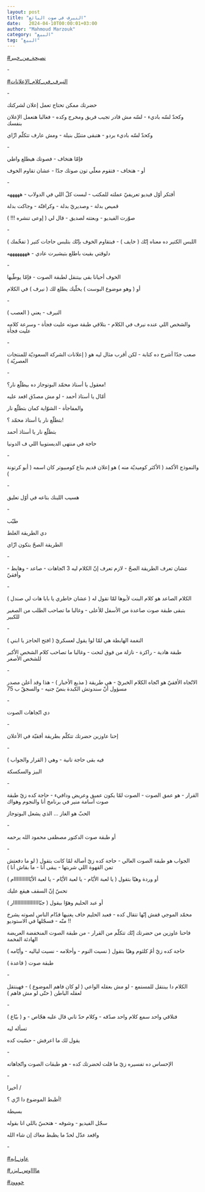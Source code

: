 ```yaml
---
layout: post
title: "النيرف في صوت البائع"
date:   2024-04-10T00:00:01+03:00
author: "Mahmoud Marzouk"
category: "البيع"
tag: "البيع"
---
```



[<u>\#نصيحة\_من\_خبير</u>](https://www.facebook.com/hashtag/%D9%86%D8%B5%D9%8A%D8%AD%D8%A9_%D9%85%D9%86_%D8%AE%D8%A8%D9%8A%D8%B1?__eep__=6&__cft__%5b0%5d=AZVocJEmxfW8vvlUlko4Y58leUgq10YjMPK0JDn5EwWL7t6dOIwMBlKwR7XQSXJxKOoS2BhhD6hEb7kmCPbgOgIwbqIrMjPhT4LF-xp5VXmSw73a1WLuEpIFQsEwae41hEemON7Qf9utJcABLW-B4jhsrB8iEA3I5cPQ6fKE4NHdVNJ1m6XDYRqkBZB6sxASYOA&__tn__=*NK-R)

\-

[<u>\#النيرف\_في\_كلام\_الإعلانات</u>](https://www.facebook.com/hashtag/%D8%A7%D9%84%D9%86%D9%8A%D8%B1%D9%81_%D9%81%D9%8A_%D9%83%D9%84%D8%A7%D9%85_%D8%A7%D9%84%D8%A5%D8%B9%D9%84%D8%A7%D9%86%D8%A7%D8%AA?__eep__=6&__cft__%5b0%5d=AZVocJEmxfW8vvlUlko4Y58leUgq10YjMPK0JDn5EwWL7t6dOIwMBlKwR7XQSXJxKOoS2BhhD6hEb7kmCPbgOgIwbqIrMjPhT4LF-xp5VXmSw73a1WLuEpIFQsEwae41hEemON7Qf9utJcABLW-B4jhsrB8iEA3I5cPQ6fKE4NHdVNJ1m6XDYRqkBZB6sxASYOA&__tn__=*NK-R)

\-

حضرتك ممكن تحتاج تعمل إعلان لشركتك

وكحدّ لسّه باديء - لسّه مش قادر تجيب فريق ومخرج وكده -
فغالبا هتعمل الإعلان بنفسك

وكحدّ لسّه باديء بردو - هتبقى متنيّل بنيلة - ومش عارف تتكلّم
ازّاي

\-

فإمّا هتخاف - فصوتك هيطلع واطي

أو - هتخاف - فتقوم معلّي تون صوتك جدّا - عشان تقاوم
الخوف

\-

أفتكر أوّل فيديو تعريفيّ عملته للمكتب - لبست كلّ اللي في
الدولاب - هههههه

قميص بدلة - وصديريّ بدلة - وكرافتّة - وجاكت بدلة

صوّرت الفيديو - وبعتته لصديق - قال لي ( إوعى تنشره
!!! )

\-

اللبس الكتير ده معناه إنّك ( خايف ) - فبتقاوم الخوف بإنّك
بتلبس حاجات كتير ( تفخّمك )

دلوقتي بقيت باطلع بتيشيرت عادي - ههههههههه

\-

الخوف أحيانا بقى بيتنقل لطبقة الصوت - فإمّا يوطّيها

أو ( وهو موضوع البوست ) يخلّيك يطلع لك ( نيرف ) في
الكلام

\-

النيرف - يعني ( العصب )

والشخص اللي عنده نيرف في الكلام - بتلاقي طبقة صوته عليت
فجأة - وسرعة كلامه عليت فجأة

\-

صعب جدّا أشرح ده كتابة - لكن أقرب مثال ليه هو ( إعلانات
الشركة السعوديّة للمنتجات العصريّة )

\-

معقول يا أستاذ محمّد البوتوجاز ده بيطلّع نار؟!

أمّال يا أستاذ أحمد - لو مش مصدّق اقعد عليه

والمفاجأة - الشوّاية كمان بتطلّع نار

بتطلّع نار يا أستاذ محمّد ؟!

بتطلّع نار يا أستاذ أحمد

حاجة في منتهى الديستوبيا اللي ف الدونيا

\-

والنموذج الأكمد ( الأكثر كوميديّة منه ) هو إعلان قديم
بتاع كومبيوتر كان اسمه ( أبو كرتونة )

\-

هسيب اللينك بتاعه في أوّل تعليق

\-

طيّب

دي الطريقة الغلط

الطريقة الصحّ بتكون ازّاي

\-

عشان تعرف الطريقة الصحّ - لازم تعرف إنّ الكلام ليه 3
اتّجاهات - صاعد - وهابط - وأفقيّ

\-

الكلام الصاعد هو كلام البنت لأبوها لمّا تقول له ( عشان
خاطري يا بابا هات لي صندل )

بتبقى طبقة صوت صاعدة من الأسفل للأعلى - وغالبا ما تصاحب
الطلب من الصغير للكبير

\-

النغمة الهابطة هي لمّا لوا يقول لعسكريّ ( افتح الحاجز يا
ابني )

طبقة هادية - راكزة - نازلة من فوق لتحت - وغالبا ما تصاحب
كلام الشخص الأكبر للشخص الأصغر

\-

الاتّجاه الأفقيّ هو اتّجاه الكلام الخبريّ - هي طريقة ( مذيع
الأخبار ) - هذا وقد أعلن مصدر مسؤول أنّ سندوتش الكبدة بنصّ جنيه - والسجقّ ب
75

\-

دي اتّجاهات الصوت

\-

إحنا عاوزين حضرتك تتكلّم بطريقة أفقيّة في الأعلان

\-

فيه بقى حاجة تانية - وهي ( القرار والجواب )

البيز والسكسكة

\-

القرار - هو عمق الصوت - الصوت لمّا يكون عميق وعريض
ودافيء - حاجة كده زيّ طبقة صوت أسامة منير في برنامج أنا والنجوم
وهواك

الحبّ هو الغاز ... الذي يشعل البوتوجاز

\-

أو طبقة صوت الدكتور مصطفى محمود الله يرحمه

\-

الجواب هو طبقة الصوت العالي - حاجة كده زيّ أصالة لمّا كانت
بتقول ( لو ما دفعتش تمن القهوة اللي شربتها - يبقى أنا - ما بقاش
أنا )

أو وردة وهيّا بتقول ( يا لعبة الأيّام - يا لعبة الأيّام -
يا لعبة الأيّااااااااااام )

تحسّ إنّ السقف هيقع عليك

أو عبد الحليم وهوّا بيقول ( جبّاااااااااااااااااار
)

محمّد الموجي قفش إنّها تتقال كده - فعبد الحليم خاف يغنيها
قدّام الناس لصوته يشرخ منّه - فسجّلها في الاستوديو !!

فاحنا عاوزين من حضرتك إنّك تتكلّم من القرار - من طبقة
الصوت المنخفضة العريضة الهادئة الفخمة

حاجة كده زيّ أمّ كلثوم وهيّا بتقول ( نسيت النوم - وأحلامه -
نسيت لياليه - وأيّامه )

طبقة صوت ( قاعدة )

\-

الكلام دا بينتقل للمستمع - لو مش بعقله الواعي ( لو كان
فاهم الموضوع ) - فهينتقل لعقله الباطن ( حتّى لو مش فاهم )

\-

فتلاقي واحد سمع كلام واحد صدّقه - وكلام حدّ تاني قال عليه
هجّاص - و ( بيّاع )

تسأله ليه

يقول لك ما اعرفش - حسّيت كده

\-

الإحساس ده تفسيره زيّ ما قلت لحضرتك كده - هو طبقات الصوت
واتّجاهاته

\-

أخيرا /

أظبط الموضوع دا ازّي ؟!

بسيطة

سجّل الفيديو - وشوفه - هتحسّ باللي انا بقوله

واقعد عدّل لحدّ ما يظبط معاك إن شاء الله

\-

[<u>\#عاوز\_إيه</u>](https://www.facebook.com/hashtag/%D8%B9%D8%A7%D9%88%D8%B2_%D8%A5%D9%8A%D9%87?__eep__=6&__cft__%5b0%5d=AZVocJEmxfW8vvlUlko4Y58leUgq10YjMPK0JDn5EwWL7t6dOIwMBlKwR7XQSXJxKOoS2BhhD6hEb7kmCPbgOgIwbqIrMjPhT4LF-xp5VXmSw73a1WLuEpIFQsEwae41hEemON7Qf9utJcABLW-B4jhsrB8iEA3I5cPQ6fKE4NHdVNJ1m6XDYRqkBZB6sxASYOA&__tn__=*NK-R)

[<u>\#مااااوس\_ليزر</u>](https://www.facebook.com/hashtag/%D9%85%D8%A7%D8%A7%D8%A7%D8%A7%D9%88%D8%B3_%D9%84%D9%8A%D8%B2%D8%B1?__eep__=6&__cft__%5b0%5d=AZVocJEmxfW8vvlUlko4Y58leUgq10YjMPK0JDn5EwWL7t6dOIwMBlKwR7XQSXJxKOoS2BhhD6hEb7kmCPbgOgIwbqIrMjPhT4LF-xp5VXmSw73a1WLuEpIFQsEwae41hEemON7Qf9utJcABLW-B4jhsrB8iEA3I5cPQ6fKE4NHdVNJ1m6XDYRqkBZB6sxASYOA&__tn__=*NK-R)

[<u>\#خووود</u>](https://www.facebook.com/hashtag/%D8%AE%D9%88%D9%88%D9%88%D8%AF?__eep__=6&__cft__%5b0%5d=AZVocJEmxfW8vvlUlko4Y58leUgq10YjMPK0JDn5EwWL7t6dOIwMBlKwR7XQSXJxKOoS2BhhD6hEb7kmCPbgOgIwbqIrMjPhT4LF-xp5VXmSw73a1WLuEpIFQsEwae41hEemON7Qf9utJcABLW-B4jhsrB8iEA3I5cPQ6fKE4NHdVNJ1m6XDYRqkBZB6sxASYOA&__tn__=*NK-R)
